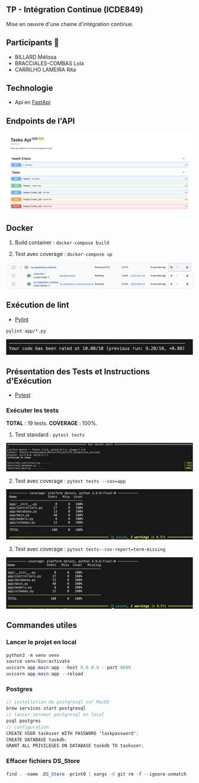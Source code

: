 ## TP - Intégration Continue (ICDE849)
Mise en oeuvre d'une chaine d'intégration continue.

## Participants 👥
- BILLARD Mélissa
- BRACCIALES-COMBAS Lola
- CARRILHO LAMEIRA Rita

## Technologie 
- Api en [FastApi](https://fastapi.tiangolo.com/)


## Endpoints de l'API

![](./assets/docs/api.png)

## Docker

1) Build container : ```docker-compose build```


2) Test avec coverage : ```docker-compose up```

![](./assets/docs/docker.png)


## Exécution de lint
- [Pylint](https://pylint.readthedocs.io/en/latest/index.html)

```cmd
pylint app/*.py
```

![](./assets/docs/lint.png)


## Présentation des Tests et Instructions d'Exécution

- [Pytest](https://docs.pytest.org/en/8.2.x/)


### Exécuter les tests
**TOTAL** : 19 tests.
**COVERAGE** : 100%.

1) Test standard : ```pytest tests```

![](./assets/docs/test-1.png)

2) Test avec coverage : ```pytest tests --cov=app```

![](./assets/docs/test-2.png)

3) Test avec coverage : ```pytest tests--cov-report=term-missing ```

![](./assets/docs/test-3.png)


## Commandes utiles
### Lancer le projet en local
```java
python3 -m venv venv
source venv/bin/activate
uvicorn app.main:app --host 0.0.0.0 --port 8000
uvicorn app.main:app --reload   
```

### Postgres
```java
// installation de postgresql sur MacOS
brew services start postgresql
// lancer serveur postgresql en local
psql postgres
// configuration
CREATE USER taskuser WITH PASSWORD 'taskpassword';
CREATE DATABASE taskdb;
GRANT ALL PRIVILEGES ON DATABASE taskdb TO taskuser;
```

### Effacer fichiers DS_Store
```java
find . -name .DS_Store -print0 | xargs -0 git rm -f --ignore-unmatch
```
